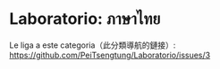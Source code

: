 # Laboratorio: ภาษาไทย
Le liga a este categoria（此分類導航的鏈接）: https://github.com/PeiTsengtung/Laboratorio/issues/3
